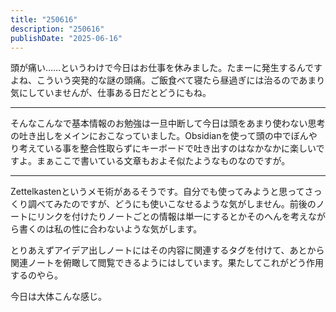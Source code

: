 ```yaml
---
title: "250616"
description: "250616"
publishDate: "2025-06-16"
---
```

頭が痛い……というわけで今日はお仕事を休みました。たまーに発生するんですよね、こういう突発的な謎の頭痛。ご飯食べて寝たら昼過ぎには治るのであまり気にしていませんが、仕事ある日だとどうにもね。

---

そんなこんなで基本情報のお勉強は一旦中断して今日は頭をあまり使わない思考の吐き出しをメインにおこなっていました。Obsidianを使って頭の中でぼんやり考えている事を整合性取らずにキーボードで吐き出すのはなかなかに楽しいですよ。まぁここで書いている文章もおよそ似たようなものなのですが。

---

Zettelkastenというメモ術があるそうです。自分でも使ってみようと思ってさっくり調べてみたのですが、どうにも使いこなせるような気がしません。前後のノートにリンクを付けたりノートごとの情報は単一にするとかそのへんを考えながら書くのは私の性に合わないような気がします。

とりあえずアイデア出しノートにはその内容に関連するタグを付けて、あとから関連ノートを俯瞰して閲覧できるようにはしています。果たしてこれがどう作用するのやら。

今日は大体こんな感じ。
